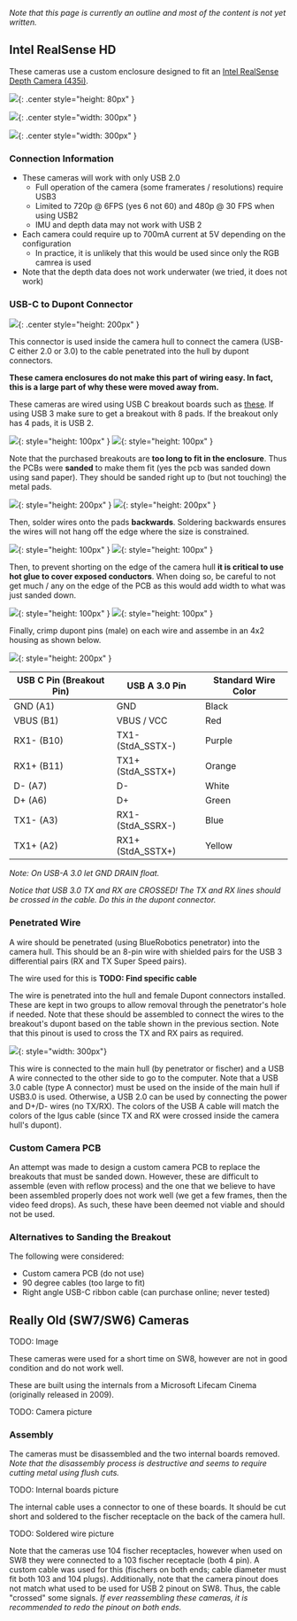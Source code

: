 
*Note that this page is currently an outline and most of the content is not yet written.*

## Intel RealSense HD 

These cameras use a custom enclosure designed to fit an [Intel RealSense Depth Camera (435i)](https://www.intelrealsense.com/depth-camera-d435i/).

![](../img/realsense_camera.jpg){: .center style="height: 80px" }

![](../img/realsense_enclosure.jpg){: .center style="width: 300px" }

![](../img/realsense_in_enclosure.jpg){: .center style="width: 300px" }


### Connection Information

- These cameras will work with only USB 2.0
    - Full operation of the camera (some framerates / resolutions) require USB3
    - Limited to 720p @ 6FPS (yes 6 not 60) and 480p @ 30 FPS when using USB2
    - IMU and depth data may not work with USB 2
- Each camera could require up to 700mA current at 5V depending on the configuration
    - In practice, it is unlikely that this would be used since only the RGB camrea is used
- Note that the depth data does not work underwater (we tried, it does not work)


### USB-C to Dupont Connector

![](../img/realsense_amazon_cable_5.jpg){: .center style="height: 200px" }


This connector is used inside the camera hull to connect the camera (USB-C either 2.0 or 3.0) to the cable penetrated into the hull by dupont connectors.

**These camera enclosures do not make this part of wiring easy. In fact, this is a large part of why these were moved away from.**

These cameras are wired using USB C breakout boards such as [these](https://www.amazon.com/24pin-USB-C-Connector-Housing-5pcs/dp/B01LZEUWGQ). If using USB 3 make sure to get a breakout with 8 pads. If the breakout only has 4 pads, it is USB 2.

![](../img/realsense_amazon_breakout_1.jpg){: style="height: 100px" }
![](../img/realsense_amazon_breakout_2.jpg){: style="height: 100px" }

Note that the purchased breakouts are **too long to fit in the enclosure**. Thus the PCBs were **sanded** to make them fit (yes the pcb was sanded down using sand paper). They should be sanded right up to (but not touching) the metal pads.


![](../img/realsense_amazon_breakout_1_sanded.jpg){: style="height: 200px" }
![](../img/realsense_amazon_breakout_2_sanded.jpg){: style="height: 200px" }

Then, solder wires  onto the pads **backwards**. Soldering backwards ensures the wires will not hang off the edge where the size is constrained.

![](../img/realsense_amazon_cable_1.jpg){: style="height: 100px" }
![](../img/realsense_amazon_cable_2.jpg){: style="height: 100px" }

Then, to prevent shorting on the edge of the camera hull **it is critical to use hot glue to cover exposed conductors**. When doing so, be careful to not get much / any on the edge of the PCB as this would add width to what was just sanded down.

![](../img/realsense_amazon_cable_3.jpg){: style="height: 100px" }
![](../img/realsense_amazon_cable_4.jpg){: style="height: 100px" }

Finally, crimp dupont pins (male) on each wire and assembe in an 4x2 housing as shown below.

![](../img/realsense_amazon_cable_6.jpg){: style="height: 200px" }

| USB C Pin (Breakout Pin) | USB A 3.0 Pin       | Standard Wire Color |
| ------------------------ | ------------------- | ------------------- | 
| GND (A1)                 | GND                 | Black               |
| VBUS (B1)                | VBUS / VCC          | Red                 |
| RX1- (B10)               | TX1- (StdA_SSTX-)   | Purple              |
| RX1+ (B11)               | TX1+ (StdA_SSTX+)   | Orange              |
| D- (A7)                  | D-                  | White               |
| D+ (A6)                  | D+                  | Green               |
| TX1- (A3)                | RX1- (StdA_SSRX-)   | Blue                |
| TX1+ (A2)                | RX1+ (StdA_SSTX+)   | Yellow              |


*Note: On USB-A 3.0 let GND DRAIN float.*

*Notice that USB 3.0 TX and RX are CROSSED! The TX and RX lines should be crossed in the cable. Do this in the dupont connector.*



### Penetrated Wire

A wire should be penetrated (using BlueRobotics penetrator) into the camera hull. This should be an 8-pin wire with shielded pairs for the USB 3 differential pairs (RX and TX Super Speed pairs).

The wire used for this is **TODO: Find specific cable**

The wire is penetrated into the hull and female Dupont connectors installed. These are kept in two groups to allow removal through the penetrator's hole if needed. Note that these should be assembled to connect the wires to the breakout's dupont based on the table shown in the previous section. Note that this pinout is used to cross the TX and RX pairs as required.

![](../img/realsense_penetrator_duponts.jpg){: style="width: 300px"}

This wire is connected to the main hull (by penetrator or fischer) and a USB A wire connected to the other side to go to the computer. Note that a USB 3.0 cable (type A connector) must be used on the inside of the main hull if USB3.0 is used. Otherwise, a USB 2.0 can be used by connecting the power and D+/D- wires (no TX/RX). The colors of the USB A cable will match the colors of the Igus cable (since TX and RX were crossed inside the camera hull's dupont).


### Custom Camera PCB

An attempt was made to design a custom camera PCB to replace the breakouts that must be sanded down. However, these are difficult to assemble (even with reflow process) and the one that we believe to have been assembled properly does not work well (we get a few frames, then the video feed drops). As such, these have been deemed not viable and should not be used.


### Alternatives to Sanding the Breakout

The following were considered:

- Custom camera PCB (do not use)
- 90 degree cables (too large to fit)
- Right angle USB-C ribbon cable (can purchase online; never tested)


## Really Old (SW7/SW6) Cameras

TODO: Image

These cameras were used for a short time on SW8, however are not in good condition and do not work well.

These are built using the internals from a Microsoft Lifecam Cinema (originally released in 2009). 

TODO: Camera picture


### Assembly

The cameras must be disassembled and the two internal boards removed. *Note that the disassembly process is destructive and seems to require cutting metal using flush cuts.*


TODO: Internal boards picture


The internal cable uses a connector to one of these boards. It should be cut short and soldered to the fischer receptacle on the back of the camera hull. 

TODO: Soldered wire picture

Note that the cameras use 104 fischer receptacles, however when used on SW8 they were connected to a 103 fischer receptacle (both 4 pin). A custom cable was used for this (fischers on both ends; cable diameter must fit both 103 and 104 plugs). Additionally, note that the camera pinout does not match what used to be used for USB 2 pinout on SW8. Thus, the cable "crossed" some signals. *If ever reassembling these cameras, it is recommended to redo the pinout on both ends.*


